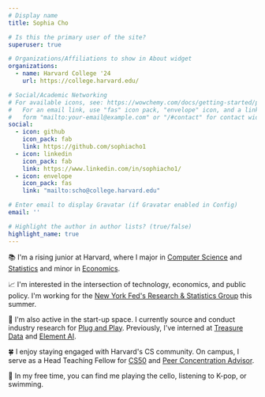 ```yaml
---
# Display name
title: Sophia Cho

# Is this the primary user of the site?
superuser: true

# Organizations/Affiliations to show in About widget
organizations:
  - name: Harvard College '24
    url: https://college.harvard.edu/

# Social/Academic Networking
# For available icons, see: https://wowchemy.com/docs/getting-started/page-builder/#icons
#   For an email link, use "fas" icon pack, "envelope" icon, and a link in the
#   form "mailto:your-email@example.com" or "/#contact" for contact widget.
social:
  - icon: github
    icon_pack: fab
    link: https://github.com/sophiacho1
  - icon: linkedin
    icon_pack: fab
    link: https://www.linkedin.com/in/sophiacho1/
  - icon: envelope
    icon_pack: fas
    link: "mailto:scho@college.harvard.edu"

# Enter email to display Gravatar (if Gravatar enabled in Config)
email: ''

# Highlight the author in author lists? (true/false)
highlight_name: true
---
```


&#128218; I'm a rising junior at Harvard, where I major in <a href="https://www.seas.harvard.edu/computer-science/undergraduate-program" target="_blank">Computer Science</a> and <a href="https://statistics.fas.harvard.edu/undergraduate" target="_blank">Statistics</a> and minor in <a href="https://economics.harvard.edu/undergraduate" target="_blank">Economics</a>.

&#128200; I'm interested in the intersection of technology, economics, and public policy. I'm working for the <a href="https://www.newyorkfed.org/aboutthefed/org_rsg.html" target="_blank">New York Fed's Research & Statistics Group</a> this summer.

&#128640; I'm also active in the start-up space. I currently source and conduct industry research for <a href="https://www.plugandplaytechcenter.com/" target="_blank">Plug and Play</a>. Previously, I've interned at <a href="https://www.treasuredata.com/" target="_blank">Treasure Data</a> and <a href="https://www.elementai.com/" target="_blank">Element AI</a>.

&#127808; I enjoy staying engaged with Harvard's CS community. On campus, I serve as a Head Teaching Fellow for <a href="https://cs50.harvard.edu/college/2022/fall/" target="_blank">CS50</a> and <a href="https://csadvising.seas.harvard.edu/advising/pca/" target="_blank">Peer Concentration Advisor</a>.

&#127853; In my free time, you can find me playing the cello, listening to K-pop, or swimming.
